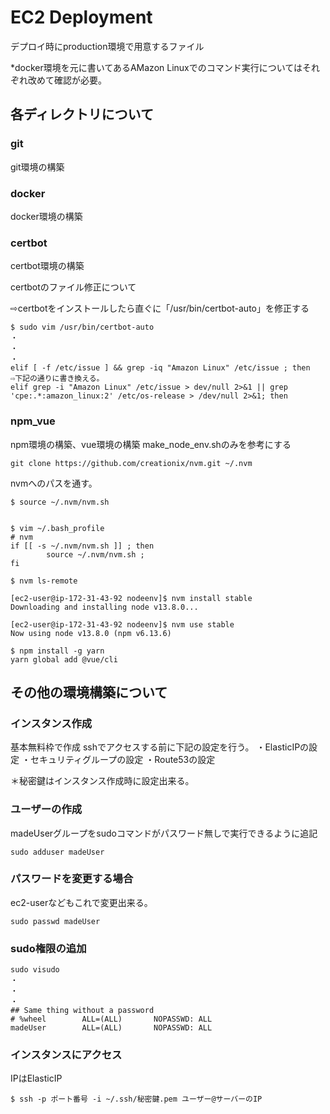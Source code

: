 # EC2 Deployment

デプロイ時にproduction環境で用意するファイル

*docker環境を元に書いてあるAMazon Linuxでのコマンド実行についてはそれぞれ改めて確認が必要。

## 各ディレクトリについて

### git

git環境の構築

### docker

docker環境の構築

### certbot

certbot環境の構築

certbotのファイル修正について

⇨certbotをインストールしたら直ぐに「/usr/bin/certbot-auto」を修正する

```
$ sudo vim /usr/bin/certbot-auto
・
・
・
elif [ -f /etc/issue ] && grep -iq "Amazon Linux" /etc/issue ; then
⇨下記の通りに書き換える。
elif grep -i "Amazon Linux" /etc/issue > dev/null 2>&1 || grep 'cpe:.*:amazon_linux:2' /etc/os-release > /dev/null 2>&1; then
```


### npm_vue

npm環境の構築、vue環境の構築
make_node_env.shのみを参考にする

```
git clone https://github.com/creationix/nvm.git ~/.nvm
```

nvmへのパスを通す。

```
$ source ~/.nvm/nvm.sh


$ vim ~/.bash_profile
# nvm
if [[ -s ~/.nvm/nvm.sh ]] ; then
        source ~/.nvm/nvm.sh ;
fi
```


```
$ nvm ls-remote

[ec2-user@ip-172-31-43-92 nodeenv]$ nvm install stable
Downloading and installing node v13.8.0...

[ec2-user@ip-172-31-43-92 nodeenv]$ nvm use stable
Now using node v13.8.0 (npm v6.13.6)

$ npm install -g yarn
yarn global add @vue/cli
```

## その他の環境構築について

### インスタンス作成

基本無料枠で作成
sshでアクセスする前に下記の設定を行う。
・ElasticIPの設定
・セキュリティグループの設定
・Route53の設定

＊秘密鍵はインスタンス作成時に設定出来る。


### ユーザーの作成

madeUserグループをsudoコマンドがパスワード無しで実行できるように追記

```
sudo adduser madeUser

```

### パスワードを変更する場合

ec2-userなどもこれで変更出来る。

```
sudo passwd madeUser
```


### sudo権限の追加

```
sudo visudo
・
・
・
## Same thing without a password
# %wheel        ALL=(ALL)       NOPASSWD: ALL
madeUser        ALL=(ALL)       NOPASSWD: ALL

```


### インスタンスにアクセス

IPはElasticIP

```
$ ssh -p ポート番号 -i ~/.ssh/秘密鍵.pem ユーザー@サーバーのIP
```
